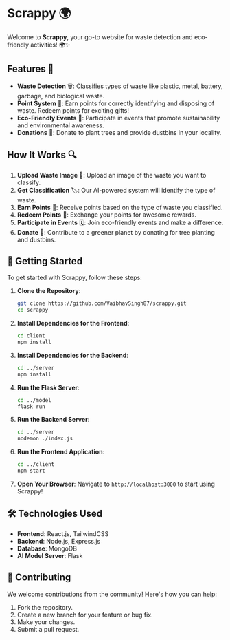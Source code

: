 # Scrappy 🌍

Welcome to **Scrappy**, your go-to website for waste detection and eco-friendly activities! 🌍✨

## Features 🌟

- **Waste Detection** 🗑️: Classifies types of waste like plastic, metal, battery, garbage, and biological waste.
- **Point System** 🎁: Earn points for correctly identifying and disposing of waste. Redeem points for exciting gifts!
- **Eco-Friendly Events** 🌱: Participate in events that promote sustainability and environmental awareness.
- **Donations** 💚: Donate to plant trees and provide dustbins in your locality.

## How It Works 🔍

1. **Upload Waste Image** 📸: Upload an image of the waste you want to classify.
2. **Get Classification** 🏷️: Our AI-powered system will identify the type of waste.
3. **Earn Points** 🌟: Receive points based on the type of waste you classified.
4. **Redeem Points** 🎉: Exchange your points for awesome rewards.
5. **Participate in Events** 🗓️: Join eco-friendly events and make a difference.
6. **Donate** 🌳: Contribute to a greener planet by donating for tree planting and dustbins.

## 🎯 Getting Started

To get started with Scrappy, follow these steps:

1. **Clone the Repository**:
    ```bash
    git clone https://github.com/VaibhavSingh87/scrappy.git
    cd scrappy
    ```

2. **Install Dependencies for the Frontend**:
    ```bash
    cd client
    npm install
    ```

3. **Install Dependencies for the Backend**:
    ```bash
    cd ../server
    npm install
    ```

4. **Run the Flask Server**:
    ```bash
    cd ../model
    flask run
    ```

5. **Run the Backend Server**:
    ```bash
    cd ../server
    nodemon ./index.js
    ```

6. **Run the Frontend Application**:
    ```bash
    cd ../client
    npm start
    ```

7. **Open Your Browser**:
    Navigate to `http://localhost:3000` to start using Scrappy!

## 🛠️ Technologies Used

- **Frontend**: React.js, TailwindCSS
- **Backend**: Node.js, Express.js
- **Database**: MongoDB
- **AI Model Server**: Flask

## 🤝 Contributing

We welcome contributions from the community! Here's how you can help:

1. Fork the repository.
2. Create a new branch for your feature or bug fix.
3. Make your changes.
4. Submit a pull request.
